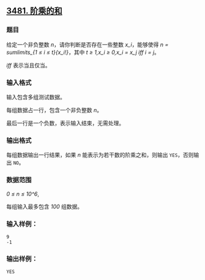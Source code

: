 ## [3481. 阶乘的和](https://www.acwing.com/problem/content/3484/)

### 题目

给定一个非负整数 *n*，请你判断是否存在一些整数 *x_i*，能够使得 *n = sumlimits_{1 ≤ i ≤ t}{x_i!}*，其中 *t ≥ 1,x_i ≥ 0,x_i = x_j iff i = j*。

*iff* 表示当且仅当。

### 输入格式

输入包含多组测试数据。

每组数据占一行，包含一个非负整数 *n*。

最后一行是一个负数，表示输入结束，无需处理。

### 输出格式

每组数据输出一行结果，如果 *n* 能表示为若干数的阶乘之和，则输出 `YES`，否则输出 `NO`。

### 数据范围

*0 ≤ n ≤ 10^6*,

每组输入最多包含 *100* 组数据。

### 输入样例：

```
9
-1
```

### 输出样例：

```
YES
```
